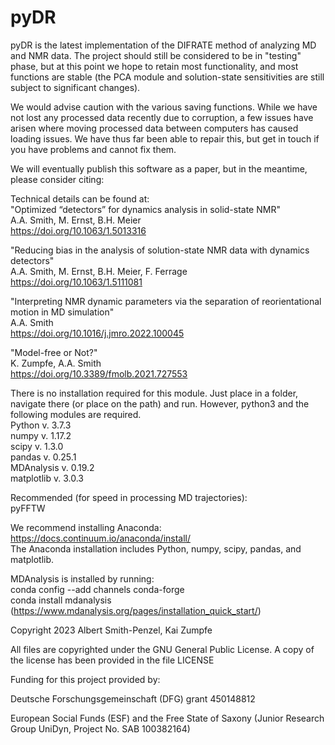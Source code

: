 # pyDR
pyDR is the latest implementation of the DIFRATE method of analyzing MD and NMR data. The project should still be considered to be in "testing" phase, but at this point we hope to retain most functionality, and most functions are stable (the PCA module and solution-state sensitivities are still subject to significant changes).<br />

We would advise caution with the various saving functions. While we have not lost any processed data recently due to corruption, a few issues have arisen where moving processed data between computers has caused loading issues. We have thus far been able to repair this, but get in touch if you have problems and cannot fix them.<br />

We will eventually publish this software as a paper, but in the meantime, please consider citing:<br />

Technical details can be found at:<br />
"Optimized “detectors” for dynamics analysis in solid-state NMR"<br />
A.A. Smith, M. Ernst, B.H. Meier<br />
https://doi.org/10.1063/1.5013316

"Reducing bias in the analysis of solution-state NMR data with dynamics detectors"<br />
A.A. Smith, M. Ernst, B.H. Meier, F. Ferrage<br />
https://doi.org/10.1063/1.5111081

"Interpreting NMR dynamic parameters via the separation of reorientational motion in MD simulation"<br />
A.A. Smith<br />
https://doi.org/10.1016/j.jmro.2022.100045

"Model-free or Not?"<br />
K. Zumpfe, A.A. Smith<br />
https://doi.org/10.3389/fmolb.2021.727553

There is no installation required for this module. Just place in a folder, navigate there (or place on the path) and run. However, python3 and the following modules are required. <br />
Python v. 3.7.3 <br />
numpy v. 1.17.2 <br />
scipy v. 1.3.0 <br />
pandas v. 0.25.1 <br />
MDAnalysis v. 0.19.2 <br />
matplotlib v. 3.0.3 <br />

Recommended (for speed in processing MD trajectories): <br />
pyFFTW <br />

We recommend installing Anaconda: https://docs.continuum.io/anaconda/install/ <br />
The Anaconda installation includes Python, numpy, scipy, pandas, and matplotlib. 

MDAnalysis is installed by running:<br />
conda config --add channels conda-forge<br />
conda install mdanalysis<br />
(https://www.mdanalysis.org/pages/installation_quick_start/)



Copyright 2023 Albert Smith-Penzel, Kai Zumpfe

All files are copyrighted under the GNU General Public License. A copy of the license has been provided in the file LICENSE

Funding for this project provided by:

Deutsche Forschungsgemeinschaft (DFG) grant 450148812

European Social Funds (ESF) and the Free State of Saxony (Junior Research Group UniDyn, Project No. SAB 100382164)

